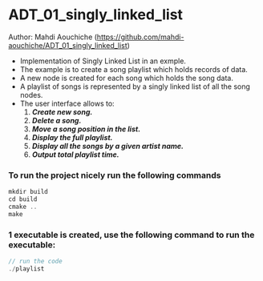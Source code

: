 # ADT_01_singly_linked_list

Author: Mahdi Aouchiche (https://github.com/mahdi-aouchiche/ADT_01_singly_linked_list)

* Implementation of Singly Linked List in an exmple.
* The example is to create a song playlist which holds records of data.
* A new node is created for each song which holds the song data.
* A playlist of songs is represented by a singly linked list of all the song nodes.
* The user interface allows to:
    1. ***Create new song.***
    2. ***Delete a song.***
    3. ***Move a song position in the list.***
    4. ***Display the full playlist.***
    5. ***Display all the songs by a given artist name.***
    6. ***Output total playlist time.***  

### To run the project nicely run the following commands ###
```c++
mkdir build
cd build
cmake ..
make 
```
### 1 executable is created, use the following command to run the executable: ###
```c++
// run the code
./playlist
```